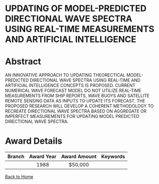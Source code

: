 
UPDATING OF MODEL-PREDICTED DIRECTIONAL WAVE SPECTRA USING REAL-TIME MEASUREMENTS AND ARTIFICIAL INTELLIGENCE
=============================================================================================================

# Abstract


AN INNOVATIVE APPROACH TO UPDATING THEORECTICAL MODEL-PREDICTED DIRECTIONAL WAVE SPECTRA USING REAL-TIME AND ARTIFICIAL INTELLIGENCE CONCEPTS IS PROPOSED. CURRENT NUMERICAL WAVE FORECAST MODEL DO NOT UTILIZE REAL-TIME MEASUREMENTS FROM SHIP REPORTS, WAVE BUOYS AND SATELLITE REMOTE SENSING DATA AS INPUTS TO UPDATE ITS FORECAST. THE PROPOSED RESEARCH WILL DEVELOP A COHERENT METHODOLOGY TO RECREATE DIRECTIONAL WAVE SPECTRA BASED ON AGGREGATE OR IMPERFECT MEASUREMENTS FOR UPDATING MODEL PREDICTED DIRECTIONAL WAVE SPECTRA.  

# Award Details

|Branch|Award Year|Award Amount|Keywords|
| :---: | :---: | :---: | :---: |
||1988|$50,000||
  
  


[Back to Home](https://github.com/chrischow/dod_sbir_awards/CC/#909)